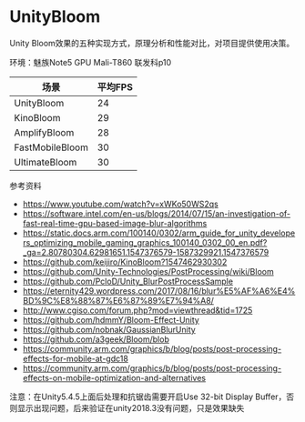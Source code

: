 # UnityBloom
Unity Bloom效果的五种实现方式，原理分析和性能对比，对项目提供使用决策。

环境：魅族Note5 GPU Mali-T860 联发科p10

场景 | 平均FPS
---|---
UnityBloom | 24
KinoBloom | 29
AmplifyBloom | 28
FastMobileBloom | 30
UltimateBloom | 30

参考资料
- https://www.youtube.com/watch?v=xWKo50WS2qs
- https://software.intel.com/en-us/blogs/2014/07/15/an-investigation-of-fast-real-time-gpu-based-image-blur-algorithms
- https://static.docs.arm.com/100140/0302/arm_guide_for_unity_developers_optimizing_mobile_gaming_graphics_100140_0302_00_en.pdf?_ga=2.80780304.62981651.1547376579-1587329921.1547376579
- https://github.com/keijiro/KinoBloom?1547462930302
- https://github.com/Unity-Technologies/PostProcessing/wiki/Bloom
- https://github.com/PcloD/Unity_BlurPostProcessSample
- https://eternity429.wordpress.com/2017/08/16/blur%E5%AF%A6%E4%BD%9C%E8%88%87%E6%87%89%E7%94%A8/
- http://www.cgiso.com/forum.php?mod=viewthread&tid=1725
- https://github.com/hdmmY/Bloom-Effect-Unity
- https://github.com/nobnak/GaussianBlurUnity
- https://github.com/a3geek/Bloom/blob
- https://community.arm.com/graphics/b/blog/posts/post-processing-effects-for-mobile-at-gdc18
- https://community.arm.com/graphics/b/blog/posts/post-processing-effects-on-mobile-optimization-and-alternatives

注意：在Unity5.4.5上面后处理和抗锯齿需要开启Use 32-bit Display Buffer，否则显示出现问题，后来验证在unity2018.3没有问题，只是效果缺失
